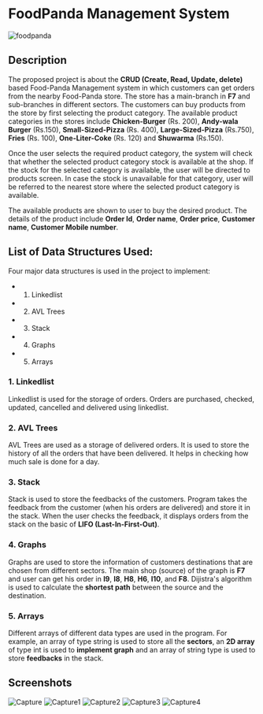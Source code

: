 # FoodPanda Management System
![foodpanda](https://user-images.githubusercontent.com/87219816/178435552-6b655490-57cc-409f-9a9d-67eab3f911ae.jpg)

## Description
The proposed project is about the **CRUD (Create, Read, Update, delete)** based Food-Panda Management system in which customers can get orders from the nearby Food-Panda store. The store has a main-branch in **F7** and sub-branches in different sectors. The customers can buy products from the store by first selecting the product category. The available product categories in the stores include **Chicken-Burger** (Rs. 200), **Andy-wala Burger** (Rs.150), **Small-Sized-Pizza** (Rs. 400), **Large-Sized-Pizza** (Rs.750), **Fries** (Rs. 100), **One-Liter-Coke** (Rs. 120) and **Shuwarma** (Rs.150).

Once the user selects the required product category, the system will check that whether the selected product category stock is available at the shop. If the stock for the selected category is available, the user will be directed to products screen. In case the stock is unavailable for that category, user will be referred to the nearest store where the selected product category is available. 

The available products are shown to user to buy the desired product. The details of the product
include **Order Id**, **Order name**, **Order price**, **Customer name**, **Customer Mobile number**.

## List of Data Structures Used:
Four major data structures is used in the project to implement:
- 1. Linkedlist
- 2. AVL Trees
- 3. Stack
- 4. Graphs
- 5. Arrays

### 1. Linkedlist
Linkedlist is used for the storage of orders. Orders are purchased, checked, updated, cancelled and delivered using linkedlist.  

### 2. AVL Trees
AVL Trees are used as a storage of delivered orders. It is used to store the history of all the orders that have been delivered. It helps in checking how much sale is done for a day.

### 3. Stack
Stack is used to store the feedbacks of the customers. Program takes the feedback from the customer (when his orders are delivered) and store it in the stack. When the user checks the feedback, it displays orders from the stack on the basic of **LIFO (Last-In-First-Out)**.

### 4. Graphs
Graphs are used to store the information of customers destinations that are chosen from different sectors. The main shop (source) of the graph is **F7** and user can get his order in **I9**, **I8**, **H8**, **H6**, **I10**, and **F8**. Dijistra's algorithm is used to calculate the **shortest path** between the source and the destination.

### 5. Arrays
Different arrays of different data types are used in the program. For example, an array of type string is used to store all the **sectors**, an **2D array** of type int is used to **implement graph** and an array of string type is used to store **feedbacks** in the stack.  

## Screenshots
![Capture](https://user-images.githubusercontent.com/87219816/178435646-fef89f49-0de0-468e-9ade-305674778fff.PNG)
![Capture1](https://user-images.githubusercontent.com/87219816/178435673-34f4cf7f-0e98-40bc-958b-b7dc4852fad4.PNG)
![Capture2](https://user-images.githubusercontent.com/87219816/178435712-49b38a55-958a-4c28-b0da-7a8cd311c543.PNG)
![Capture3](https://user-images.githubusercontent.com/87219816/178435723-56f15288-0ba6-445f-a341-aa9757e3074b.PNG)
![Capture4](https://user-images.githubusercontent.com/87219816/178435989-c2d8deb9-bf4f-4636-b679-5b64761d7c1b.PNG)

